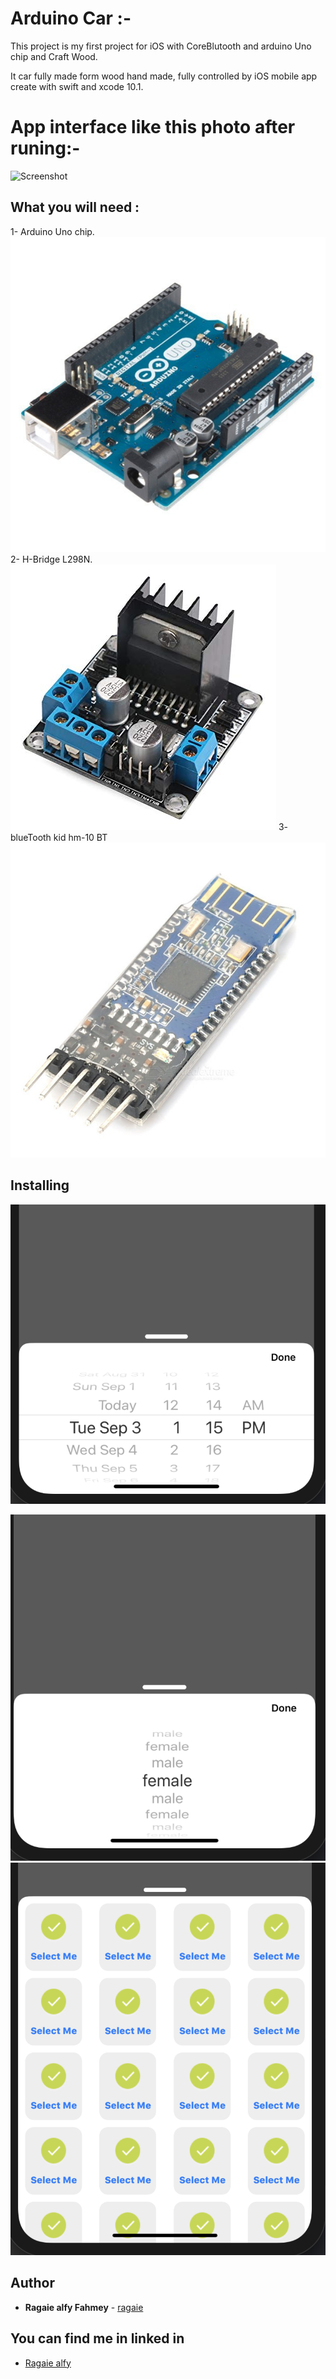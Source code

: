 # Arduino Car :-
This project is my first project for iOS with CoreBlutooth and arduino Uno chip and Craft Wood.

It car fully made form wood hand made, fully controlled by iOS mobile app create with swift and xcode 10.1. 
# App interface like this photo after runing:-
![Screenshot](https://github.com/ragaie/Ardunio-iOS/blob/master/TestPeripheral/screen%20shot%20/Simulator%20Screen%20Shot%20-%20iPhone%20Xʀ%20-%202019-11-02%20at%2021.44.01.png)
## What you will need :

1- Arduino Uno chip.
![Screenshot](https://github.com/ragaie/Ardunio-iOS/blob/master/TestPeripheral/screen%20shot%20/Arduino%20Uno.jpg)
2- H-Bridge L298N.
![Screenshot](https://github.com/ragaie/Ardunio-iOS/blob/master/TestPeripheral/screen%20shot%20/H-Bridge%20L298N.jpg)
3- blueTooth kid hm-10 BT
![Screenshot](https://github.com/ragaie/Ardunio-iOS/blob/master/TestPeripheral/screen%20shot%20/hm-10%20BT.jpg)

##  Installing

![Screenshot](https://github.com/ragaie/BottomActionSheet/blob/master/date1.png)

![Screenshot](https://github.com/ragaie/BottomActionSheet/blob/master/picker2.png)
![Screenshot](https://github.com/ragaie/BottomActionSheet/blob/master/custom1.png)


## Author

* **Ragaie alfy Fahmey**  - [ragaie](https://github.com/ragaie)

## You can find me in linked in 
- [Ragaie alfy](www.linkedin.com/in/ragaie-alfy)
